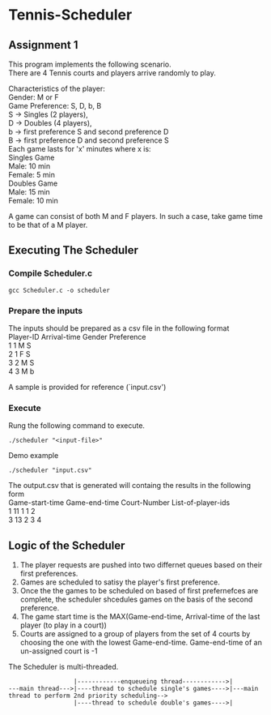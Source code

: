 # Tennis-Scheduler  

## Assignment 1  

This program implements the following scenario.  
There are 4 Tennis courts and players arrive randomly to play.  

Characteristics of the player:  
Gender: M or F  
Game Preference: S, D, b, B   
S -> Singles (2 players),  
D -> Doubles (4 players),  
b -> first preference S and second preference D  
B -> first preference D and second preference S  
Each game lasts for 'x' minutes where x is:  
Singles Game  
Male: 10 min  
Female: 5 min  
Doubles Game  
Male: 15 min  
Female: 10 min  

A game can consist of both M and F players. In such a case, take game time to be that of a M player.  

## Executing The Scheduler  
### Compile Scheduler.c
```
gcc Scheduler.c -o scheduler
```
### Prepare the inputs  
The inputs should be prepared as a csv file in the following format  
Player-ID Arrival-time Gender Preference  
1 1 M S  
2 1 F S  
3 2 M S  
4 3 M b  

A sample is provided for reference (`input.csv')  

### Execute  
Rung the following command to execute.  
```
./scheduler "<input-file>"
```
Demo example  
```
./scheduler "input.csv"
```
The output.csv that is generated will containg the results in the following form  
Game-start-time Game-end-time Court-Number List-of-player-ids  
1 11 1 1 2  
3 13 2 3 4  

## Logic of the Scheduler
1) The player requests are pushed into two differnet queues based on their first preferences.
2) Games are scheduled to satisy the player's first preference.
3) Once the the games to be scheduled on based of first prefernefces are complete, the scheduler shcedules games on the basis of the second preference.
4) The game start time is the MAX(Game-end-time, Arrival-time of the last player (to play in a court))
5) Courts are assigned to a group of players from the set of 4 courts by choosing the one with the lowest Game-end-time. Game-end-time of an un-assigned court is -1

The Scheduler is multi-threaded.  
```
                  |------------enqueueing thread------------>|  
---main thread--->|----thread to schedule single's games---->|---main thread to perform 2nd priority scheduling-->  
                  |----thread to schedule double's games---->|  
```
